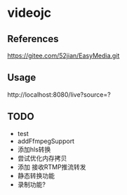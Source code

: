 # videojc

## References

https://gitee.com/52jian/EasyMedia.git

## Usage
http://localhost:8080/live?source=?
## TODO
* test
* addFfmpegSupport
* 添加hls转换
* 尝试优化内存拷贝
* 添加 接收RTMP推流转发
* 静态转换功能
* 录制功能?

